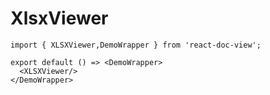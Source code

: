 # XlsxViewer
```tsx
import { XLSXViewer,DemoWrapper } from 'react-doc-view';

export default () => <DemoWrapper>
  <XLSXViewer/>
</DemoWrapper>
```
